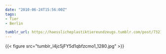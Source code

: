 ```yaml
---
date: "2010-06-24T15:56:00Z"
tags:
- Tier
- Berlin

tumblr_url: https://haesslicheplastiktiereundzeugs.tumblr.com/post/732102053
---
```

{{< figure src="tumblr_l4jc5jFY5d1qbfzcmo1_1280.jpg" >}}
